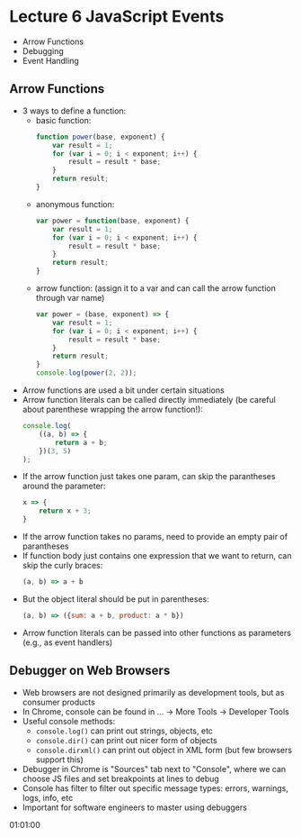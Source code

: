 # Lecture 6 JavaScript Events
- Arrow Functions
- Debugging
- Event Handling

## Arrow Functions
- 3 ways to define a function:
    - basic function:
        ```js
        function power(base, exponent) {
            var result = 1;
            for (var i = 0; i < exponent; i++) {
                result = result * base;
            }
            return result;
        }
        ```
    - anonymous function:
        ```js
        var power = function(base, exponent) {
            var result = 1;
            for (var i = 0; i < exponent; i++) {
                result = result * base;
            }
            return result;
        }
        ```
    - arrow function: (assign it to a var and can call the arrow function through var name)
        ```js
        var power = (base, exponent) => {
            var result = 1;
            for (var i = 0; i < exponent; i++) {
                result = result * base;
            }
            return result;
        }
        console.log(power(2, 2));
        ```
- Arrow functions are used a bit under certain situations
- Arrow function literals can be called directly immediately (be careful about parenthese wrapping the arrow function!):
    ```js
    console.log(
        ((a, b) => {
            return a + b;
        })(3, 5)
    );
    ```
- If the arrow function just takes one param, can skip the parantheses around the parameter:
    ```js
    x => {
        return x + 3;
    }
    ```
- If the arrow function takes no params, need to provide an empty pair of parantheses
- If function body just contains one expression that we want to return, can skip the curly braces:
    ```js
    (a, b) => a + b
    ```
- But the object literal should be put in parentheses:
    ```js
    (a, b) => ({sum: a + b, product: a * b})
    ```
- Arrow function literals can be passed into other functions as parameters (e.g., as event handlers)

## Debugger on Web Browsers
- Web browsers are not designed primarily as development tools, but as consumer products
- In Chrome, console can be found in ... -> More Tools -> Developer Tools
- Useful console methods:
    - `console.log()` can print out strings, objects, etc
    - `console.dir()` can print out nicer form of objects
    - `console.dirxml()` can print out object in XML form (but few browsers support this)
- Debugger in Chrome is "Sources" tab next to "Console", where we can choose JS files and set breakpoints at lines to debug
- Console has filter to filter out specific message types: errors, warnings, logs, info, etc
- Important for software engineers to master using debuggers

01:01:00